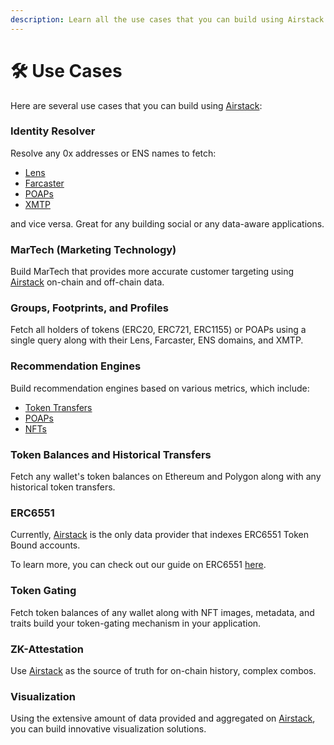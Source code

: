 ```yaml
---
description: Learn all the use cases that you can build using Airstack API for your dapps.
---
```


# 🛠 Use Cases

Here are several use cases that you can build using [Airstack](https://airstack.xyz):&#x20;

### Identity Resolver

Resolve any 0x addresses or ENS names to fetch:

* [Lens](../use-cases/lens/)
* [Farcaster](../guides/resolve-identities/farcaster.md)
* [POAPs](../guides/recommendation-engine/poaps.md)
* [XMTP](../guides/xmtp/)

and vice versa. Great for any building social or any data-aware applications.&#x20;

### MarTech (Marketing Technology)

Build MarTech that provides more accurate customer targeting using [Airstack](https://airstack.xyz) on-chain and off-chain data.

### Groups, Footprints, and Profiles

Fetch all holders of tokens (ERC20, ERC721, ERC1155) or POAPs using a single query along with their Lens, Farcaster, ENS domains, and XMTP.

### Recommendation Engines

Build recommendation engines based on various metrics, which include:

* [Token Transfers](../guides/recommendation-engine/token-transfers.md)
* [POAPs](../guides/recommendation-engine/poaps.md)
* [NFTs](../guides/recommendation-engine/nfts.md)

### Token Balances and Historical Transfers

Fetch any wallet's token balances on Ethereum and Polygon along with any historical token transfers.

### ERC6551

Currently, [Airstack](https://airstack.xyz) is the only data provider that indexes ERC6551 Token Bound accounts.

To learn more, you can check out our guide on ERC6551 [here](../guides/token-bound-accounts/).

### Token Gating

Fetch token balances of any wallet along with NFT images, metadata, and traits build your token-gating mechanism in your application.

### ZK-Attestation

Use [Airstack](https://airstack.xyz) as the source of truth for on-chain history, complex combos.

### Visualization

Using the extensive amount of data provided and aggregated on [Airstack](https://airstack.xyz), you can build innovative visualization solutions.

